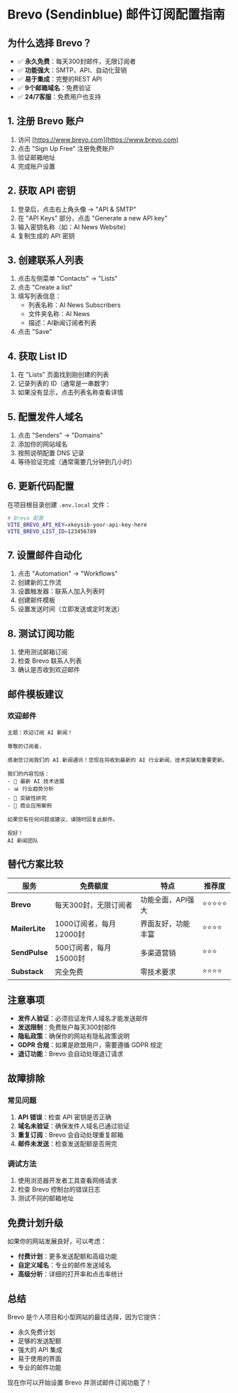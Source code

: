 # Brevo (Sendinblue) 邮件订阅配置指南

## 为什么选择 Brevo？

- ✅ **永久免费**：每天300封邮件，无限订阅者
- ✅ **功能强大**：SMTP、API、自动化营销
- ✅ **易于集成**：完整的REST API
- ✅ **9个邮箱域名**：免费验证
- ✅ **24/7客服**：免费用户也支持

## 1. 注册 Brevo 账户
1. 访问 [https://www.brevo.com](https://www.brevo.com)
2. 点击 "Sign Up Free" 注册免费账户
3. 验证邮箱地址
4. 完成账户设置

## 2. 获取 API 密钥
1. 登录后，点击右上角头像 -> "API & SMTP"
2. 在 "API Keys" 部分，点击 "Generate a new API key"
3. 输入密钥名称（如：AI News Website）
4. 复制生成的 API 密钥

## 3. 创建联系人列表
1. 点击左侧菜单 "Contacts" -> "Lists"
2. 点击 "Create a list"
3. 填写列表信息：
   - 列表名称：AI News Subscribers
   - 文件夹名称：AI News
   - 描述：AI新闻订阅者列表
4. 点击 "Save"

## 4. 获取 List ID
1. 在 "Lists" 页面找到刚创建的列表
2. 记录列表的 ID（通常是一串数字）
3. 如果没有显示，点击列表名称查看详情

## 5. 配置发件人域名
1. 点击 "Senders" -> "Domains"
2. 添加你的网站域名
3. 按照说明配置 DNS 记录
4. 等待验证完成（通常需要几分钟到几小时）

## 6. 更新代码配置
在项目根目录创建 `.env.local` 文件：

```bash
# Brevo 配置
VITE_BREVO_API_KEY=xkeysib-your-api-key-here
VITE_BREVO_LIST_ID=123456789
```

## 7. 设置邮件自动化
1. 点击 "Automation" -> "Workflows"
2. 创建新的工作流
3. 设置触发器：联系人加入列表时
4. 创建邮件模板
5. 设置发送时间（立即发送或定时发送）

## 8. 测试订阅功能
1. 使用测试邮箱订阅
2. 检查 Brevo 联系人列表
3. 确认是否收到欢迎邮件

## 邮件模板建议

### 欢迎邮件
```
主题：欢迎订阅 AI 新闻！

尊敬的订阅者，

感谢您订阅我们的 AI 新闻通讯！您现在将收到最新的 AI 行业新闻、技术突破和重要更新。

我们的内容包括：
- 🤖 最新 AI 技术进展
- 📊 行业趋势分析
- 🔬 突破性研究
- 💼 商业应用案例

如果您有任何问题或建议，请随时回复此邮件。

祝好！
AI 新闻团队
```

## 替代方案比较

| 服务 | 免费额度 | 特点 | 推荐度 |
|------|----------|------|--------|
| **Brevo** | 每天300封，无限订阅者 | 功能全面，API强大 | ⭐⭐⭐⭐⭐ |
| **MailerLite** | 1000订阅者，每月12000封 | 界面友好，功能丰富 | ⭐⭐⭐⭐ |
| **SendPulse** | 500订阅者，每月15000封 | 多渠道营销 | ⭐⭐⭐ |
| **Substack** | 完全免费 | 零技术要求 | ⭐⭐⭐⭐ |

## 注意事项

- **发件人验证**：必须验证发件人域名才能发送邮件
- **发送限制**：免费账户每天300封邮件
- **隐私政策**：确保你的网站有隐私政策说明
- **GDPR 合规**：如果是欧盟用户，需要遵循 GDPR 规定
- **退订功能**：Brevo 会自动处理退订请求

## 故障排除

### 常见问题
1. **API 错误**：检查 API 密钥是否正确
2. **域名未验证**：确保发件人域名已通过验证
3. **重复订阅**：Brevo 会自动处理重复邮箱
4. **邮件未发送**：检查发送配额是否用完

### 调试方法
1. 使用浏览器开发者工具查看网络请求
2. 检查 Brevo 控制台的错误日志
3. 测试不同的邮箱地址

## 免费计划升级

如果你的网站发展良好，可以考虑：
- **付费计划**：更多发送配额和高级功能
- **自定义域名**：专业的邮件发送域名
- **高级分析**：详细的打开率和点击率统计

## 总结

Brevo 是个人项目和小型网站的最佳选择，因为它提供：
- 永久免费计划
- 足够的发送配额
- 强大的 API 集成
- 易于使用的界面
- 专业的邮件功能

现在你可以开始设置 Brevo 并测试邮件订阅功能了！